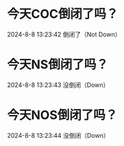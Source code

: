 # 今天COC倒闭了吗？

2024-8-8 13:23:42 倒闭了（Not Down）

# 今天NS倒闭了吗？

2024-8-8 13:23:43 没倒闭（Down）

# 今天NOS倒闭了吗？

2024-8-8 13:23:44 没倒闭（Down）

